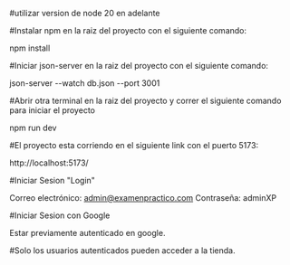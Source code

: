 #utilizar version de node 20 en adelante

#Instalar npm en la raiz del proyecto con el siguiente comando:

npm install


#Iniciar json-server en la raiz del proyecto con el siguiente comando:

json-server --watch db.json --port 3001


#Abrir otra terminal en la raiz del proyecto y correr el siguiente comando para iniciar el proyecto

npm run dev


#El proyecto esta corriendo en el siguiente link con el puerto 5173:

http://localhost:5173/


#Iniciar Sesion "Login"

Correo electrónico: admin@examenpractico.com
Contraseña: adminXP


#Iniciar Sesion con Google

Estar previamente autenticado en google.


#Solo los usuarios autenticados pueden acceder a la tienda.

 